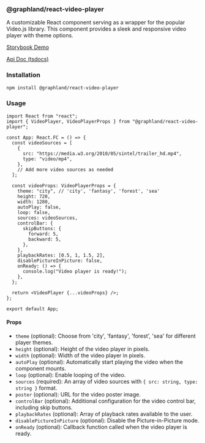 ### @graphland/react-video-player

A customizable React component serving as a wrapper for the popular Video.js library. This component provides a sleek and responsive video player with theme options.

[Storybook Demo](https://kingrayhan.github.io/react-video-player)

[Api Doc (tsdocs)](https://tsdocs.dev/docs/@graphland/react-video-player)

### Installation

```bash
npm install @graphland/react-video-player
```

### Usage

```tsx
import React from "react";
import { VideoPlayer, VideoPlayerProps } from "@graphland/react-video-player";

const App: React.FC = () => {
  const videoSources = [
    {
      src: "https://media.w3.org/2010/05/sintel/trailer_hd.mp4",
      type: "video/mp4",
    },
    // Add more video sources as needed
  ];

  const videoProps: VideoPlayerProps = {
    theme: "city", // 'city', 'fantasy', 'forest', 'sea'
    height: 720,
    width: 1280,
    autoPlay: false,
    loop: false,
    sources: videoSources,
    controlBar: {
      skipButtons: {
        forward: 5,
        backward: 5,
      },
    },
    playbackRates: [0.5, 1, 1.5, 2],
    disablePictureInPicture: false,
    onReady: () => {
      console.log("Video player is ready!");
    },
  };

  return <VideoPlayer {...videoProps} />;
};

export default App;
```

#### Props

- `theme` (optional): Choose from 'city', 'fantasy', 'forest', 'sea' for different player themes.
- `height` (optional): Height of the video player in pixels.
- `width` (optional): Width of the video player in pixels.
- `autoPlay` (optional): Automatically start playing the video when the component mounts.
- `loop` (optional): Enable looping of the video.
- `sources` (required): An array of video sources with `{ src: string, type: string }` format.
- `poster` (optional): URL for the video poster image.
- `controlBar` (optional): Additional configuration for the video control bar, including skip buttons.
- `playbackRates` (optional): Array of playback rates available to the user.
- `disablePictureInPicture` (optional): Disable the Picture-in-Picture mode.
- `onReady` (optional): Callback function called when the video player is ready.
